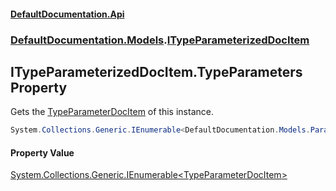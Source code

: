 #### [DefaultDocumentation\.Api](../../../index.md 'index')
### [DefaultDocumentation\.Models](../../../index.md#DefaultDocumentation.Models 'DefaultDocumentation\.Models').[ITypeParameterizedDocItem](index.md 'DefaultDocumentation\.Models\.ITypeParameterizedDocItem')

## ITypeParameterizedDocItem\.TypeParameters Property

Gets the [TypeParameterDocItem](../Parameters/TypeParameterDocItem/index.md 'DefaultDocumentation\.Models\.Parameters\.TypeParameterDocItem') of this instance\.

```csharp
System.Collections.Generic.IEnumerable<DefaultDocumentation.Models.Parameters.TypeParameterDocItem> TypeParameters { get; }
```

#### Property Value
[System\.Collections\.Generic\.IEnumerable&lt;](https://learn.microsoft.com/en-us/dotnet/api/system.collections.generic.ienumerable-1 'System\.Collections\.Generic\.IEnumerable\`1')[TypeParameterDocItem](../Parameters/TypeParameterDocItem/index.md 'DefaultDocumentation\.Models\.Parameters\.TypeParameterDocItem')[&gt;](https://learn.microsoft.com/en-us/dotnet/api/system.collections.generic.ienumerable-1 'System\.Collections\.Generic\.IEnumerable\`1')